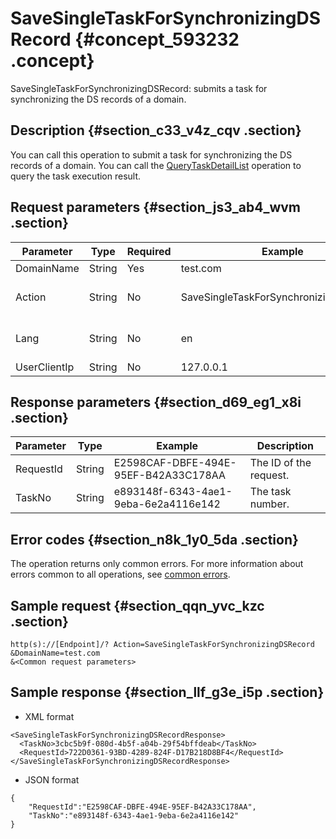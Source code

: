 # SaveSingleTaskForSynchronizingDSRecord {#concept_593232 .concept}

SaveSingleTaskForSynchronizingDSRecord: submits a task for synchronizing the DS records of a domain.

## Description {#section_c33_v4z_cqv .section}

You can call this operation to submit a task for synchronizing the DS records of a domain. You can call the [QueryTaskDetailList](https://www.alibabacloud.com/help/doc-detail/67710.htm) operation to query the task execution result.

## Request parameters {#section_js3_ab4_wvm .section}

|Parameter|Type|Required|Example|Description|
|---------|----|--------|-------|-----------|
|DomainName|String|Yes|test.com|The domain name.|
|Action|String|No|SaveSingleTaskForSynchronizingDSRecord|The operation that you want to perform. Set the value to SaveSingleTaskForSynchronizingDSRecord.|
|Lang|String|No|en|The language of the returned error message. Valid values: zh \(Chinese\) and en \(English\). Default value: en|
|UserClientIp|String|No|127.0.0.1|The user client's IP address.|

## Response parameters {#section_d69_eg1_x8i .section}

|Parameter|Type|Example|Description|
|---------|----|-------|-----------|
|RequestId|String|E2598CAF-DBFE-494E-95EF-B42A33C178AA|The ID of the request.|
|TaskNo|String|e893148f-6343-4ae1-9eba-6e2a4116e142|The task number.|

## Error codes {#section_n8k_1y0_5da .section}

The operation returns only common errors. For more information about errors common to all operations, see [common errors](https://error-center.alibabacloud.com/status/product/Domain).

## Sample request {#section_qqn_yvc_kzc .section}

``` {#codeblock_iwc_l2w_4mq}
http(s)://[Endpoint]/? Action=SaveSingleTaskForSynchronizingDSRecord
&DomainName=test.com
&<Common request parameters>
```

## Sample response {#section_llf_g3e_i5p .section}

-   XML format

``` {#codeblock_jmx_6jm_soo}
<SaveSingleTaskForSynchronizingDSRecordResponse>
  <TaskNo>3cbc5b9f-080d-4b5f-a04b-29f54bffdeab</TaskNo>
  <RequestId>722D0361-93BD-4289-824F-D17B218D8BF4</RequestId>
</SaveSingleTaskForSynchronizingDSRecordResponse>
```

-   JSON format

``` {#codeblock_c2x_3if_mon}
{
    "RequestId":"E2598CAF-DBFE-494E-95EF-B42A33C178AA",
    "TaskNo":"e893148f-6343-4ae1-9eba-6e2a4116e142"
}
```


